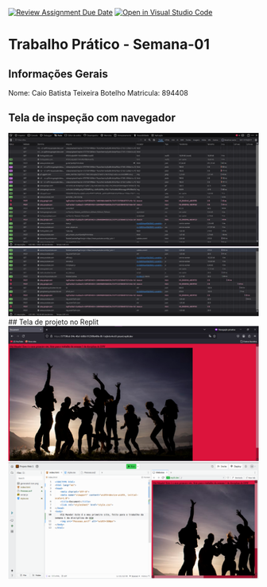 [![Review Assignment Due Date](https://classroom.github.com/assets/deadline-readme-button-22041afd0340ce965d47ae6ef1cefeee28c7c493a6346c4f15d667ab976d596c.svg)](https://classroom.github.com/a/Ue6hVgM5)
[![Open in Visual Studio Code](https://classroom.github.com/assets/open-in-vscode-2e0aaae1b6195c2367325f4f02e2d04e9abb55f0b24a779b69b11b9e10269abc.svg)](https://classroom.github.com/online_ide?assignment_repo_id=18487702&assignment_repo_type=AssignmentRepo)
# Trabalho Prático - Semana-01

## Informações Gerais
Nome: Caio Batista Teixeira Botelho
Matricula: 894408

## Tela de inspeção com navegador
<img src="Print1.png" alt="200px">
<img src="Print2.png" alt="200px">
## Tela de projeto no Replit
<img src="Print3.png" alt="200px">
<img src="Print4.png" alt="200px">